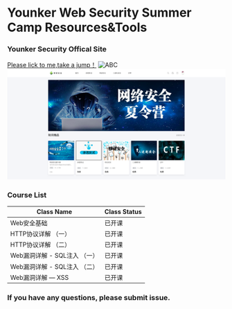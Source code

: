 # Younker Web Security Summer Camp Resources&Tools
### Younker Security Offical Site
[Please lick to me,take a jump！](https://app8sjskoei9465.pc.xiaoe-tech.com/index)
![ABC](http://images0.cnblogs.com/blog2015/503005/201506/291725544626273.png)
![233](https://raw.githubusercontent.com/YounkerSecuirty/SecurityCamp/master/images/233.png)
### Course List
Class Name | Class Status
-|-|
Web安全基础|已开课
HTTP协议详解 （一）|已开课
HTTP协议详解 （二）|已开课
Web漏洞详解 - SQL注入 （一）|已开课
Web漏洞详解 - SQL注入 （二）|已开课
Web漏洞详解 — XSS |已开课

### If you have any questions, please submit issue.
